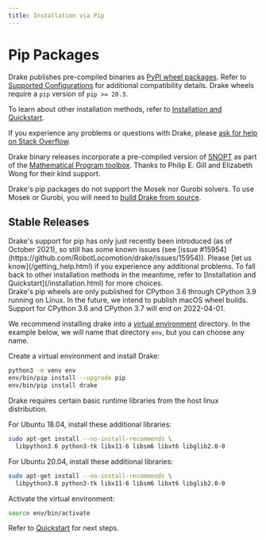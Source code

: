 ```yaml
---
title: Installation via Pip
---
```


# Pip Packages

Drake publishes pre-compiled binaries as
[PyPI wheel packages](https://pypi.org/project/drake/).  Refer to
[Supported Configurations](/installation.html#supported-configurations)
for additional compatibility details.  Drake wheels require a `pip`
version of `pip >= 20.3`.

To learn about other installation methods, refer to
[Installation and Quickstart](/installation.html).

If you experience any problems or questions with Drake, please
[ask for help on Stack Overflow](/getting_help.html).

Drake binary releases incorporate a pre-compiled version of
[SNOPT](https://ccom.ucsd.edu/~optimizers/solvers/snopt/) as part of the
[Mathematical Program toolbox](https://drake.mit.edu/doxygen_cxx/group__solvers.html).
Thanks to Philip E. Gill and Elizabeth Wong for their kind support.

Drake's pip packages do not support the Mosek nor Gurobi solvers. To use
Mosek or Gurobi, you will need to [build Drake from source](/from_source.html).

## Stable Releases

<div class="warning" markdown="1">
Drake's support for pip has only just recently been introduced (as of October
2021), so still has some known issues (see
[issue #15954](https://github.com/RobotLocomotion/drake/issues/15954)).
Please [let us know](/getting_help.html) if you
experience any additional problems. To fall back to other installation methods
in the meantime, refer to [Installation and Quickstart](/installation.html)
for more choices.
</div>

<div class="warning" markdown="1">
Drake's pip wheels are only published for CPython 3.6 through CPython 3.9
running on Linux.  In the future, we intend to publish macOS wheel builds.
</div>

<div class="warning" markdown="1">
Support for CPython 3.6 and CPython 3.7 will end on 2022-04-01.
</div>

We recommend installing drake into a
[virtual environment](https://packaging.python.org/guides/installing-using-pip-and-virtual-environments/#creating-a-virtual-environment)
directory.  In the example below, we will name that directory ``env``, but you
can choose any name.

Create a virtual environment and install Drake:

```bash
python3 -m venv env
env/bin/pip install --upgrade pip
env/bin/pip install drake
```

Drake requires certain basic runtime libraries from the host linux distribution.

For Ubuntu 18.04, install these additional libraries:

```bash
sudo apt-get install --no-install-recommends \
  libpython3.6 python3-tk libx11-6 libsm6 libxt6 libglib2.0-0
```

For Ubuntu 20.04, install these additional libraries:

```bash
sudo apt-get install --no-install-recommends \
  libpython3.8 python3-tk libx11-6 libsm6 libxt6 libglib2.0-0
```

Activate the virtual environment:

```bash
source env/bin/activate
````

Refer to [Quickstart](/installation.html#quickstart) for next steps.
